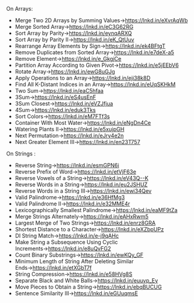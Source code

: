 On Arrays:


- Merge Two 2D Arrays by Summing Values→https://lnkd.in/eXvrAqWb
- Merge Sorted Array→https://lnkd.in/eC3G62RG
- Sort Array by Parity→https://lnkd.in/eynqARXQ
- Sort Array by Parity II→https://lnkd.in/eK_QtUuv
- Rearrange Array Elements by Sign→https://lnkd.in/ek4BFtgT
- Remove Duplicates from Sorted Array→https://lnkd.in/e7deX-a5
- Remove Element→https://lnkd.in/e_GkgjCe
- Partition Array According to Given Pivot→https://lnkd.in/e5jEEbV6
- Rotate Array→https://lnkd.in/ewG8uGJg
- Apply Operations to an Array→https://lnkd.in/eji38k8D
- Find All K-Distant Indices in an Array→https://lnkd.in/eUqSKHkM
- Two Sum→https://lnkd.in/eaC5hfaa
- 3Sum→https://lnkd.in/eS4usEnF
- 3Sum Closest→https://lnkd.in/eVZJfjua
- 4Sum→https://lnkd.in/eduk3Tks
- Sort Colors→https://lnkd.in/eM7FTf3s
- Container With Most Water→https://lnkd.in/eNgDn4Ce
- Watering Plants II→https://lnkd.in/e5xujpGH
- Next Permutation→https://lnkd.in/eJry4e2n
- Next Greater Element III→https://lnkd.in/en23T757





On Strings : 


- Reverse String→https://lnkd.in/esmGPN6i
- Reverse Prefix of Word→https://lnkd.in/etVjF63e
- Reverse Vowels of a String→https://lnkd.in/eV43Q--K
- Reverse Words in a String→https://lnkd.in/eu2JSHUZ
- Reverse Words in a String III→https://lnkd.in/ewi34Qev
- Valid Palindrome→https://lnkd.in/e36HfMg3
- Valid Palindrome II→https://lnkd.in/e32MME4r
- Lexicographically Smallest Palindrome→https://lnkd.in/eaMF9tZa
- Merge Strings Alternately→https://lnkd.in/eAHxRwm5
- Largest Merge of Two Strings→https://lnkd.in/enrz8GRA
- Shortest Distance to a Character→https://lnkd.in/eXZbpUPz
- DI String Match→https://lnkd.in/e-j9qAHc
- Make String a Subsequence Using Cyclic Increments→https://lnkd.in/e8uQvFG2
- Count Binary Substrings→https://lnkd.in/ewKQy_GF
- Minimum Length of String After Deleting Similar Ends→https://lnkd.in/etXGbT7f
- String Compression→https://lnkd.in/e58HVg8S
- Separate Black and White Balls→https://lnkd.in/euuvp_Ey
- Move Pieces to Obtain a String→https://lnkd.in/ebqBUCUG
- Sentence Similarity III→https://lnkd.in/eGUuqmsE
